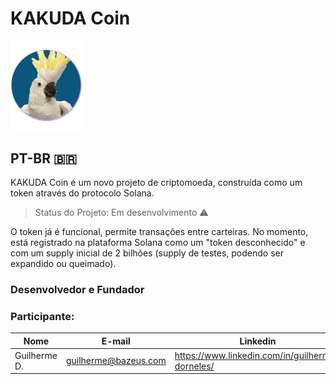 # KAKUDA Coin
<img src="https://raw.githubusercontent.com/gdelima97/kakuda-crypto/main/ico.png" width=115 >

## PT-BR 🇧🇷

KAKUDA Coin é um novo projeto de criptomoeda, construída como um token através do protocolo Solana.
> Status do Projeto: Em desenvolvimento :warning:

O token já é funcional, permite transações entre carteiras.
No momento, está registrado na plataforma Solana como um "token desconhecido" e com um supply inicial de 2 bilhões (supply de testes, podendo ser expandido ou queimado).

### Desenvolvedor e Fundador

### Participante: 
|Nome|E-mail|Linkedin|GitHUb|
| -------- | -------- | -------- |-------- |
|Guilherme D.|guilherme@bazeus.com|https://www.linkedin.com/in/guilherme-dorneles/|https://github.com/gdelima97|
